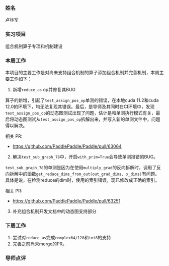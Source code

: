 ### 姓名

卢林军

### 实习项目

组合机制算子专项和机制建设

### 本周工作

本项目的主要工作是对尚未支持组合机制的算子添加组合机制并完善机制，本周主要工作如下：

1. 新增`reduce_as` op并修复其BUG

算子的新增，引起了`test_assign_pos_op`单测的错误，在本地cuda 11.2和cuda 12.0的环境下，均无法复现其错误。最后，是导师及其同时在CI环境中，发现`test_assign_pos_op`的动态图测试出现了问题，估计是和单测执行模式有关，最后将动态图测试从`test_assign_pos_op`拆解出来，并写入新的单测文件中，问题得以解决。

相关 PR:

- https://github.com/PaddlePaddle/Paddle/pull/63064

2. 解决`test_sub_graph_78`中，开启`with_prim=True`会导致单测报错的BUG。

`test_sub_graph_78`的单测是因为在使用`multiply_grad`的反向拆解时，调用了反向拆解中的函数`get_reduce_dims_from_out(out_grad_dims, x_dims)`有问题。具体是说，在检测reduce的dim时，使用的索引错误，现已修改成正确的索引。

相关 PR:

- https://github.com/PaddlePaddle/Paddle/pull/63251

3. 补充组合机制开发文档中的动态图支持部分


### 下周工作

1. 尝试对`reduce_as`完成`complex64/128`和`int8`的支持
2. 完善之前尚未merge的PR。

### 导师点评


